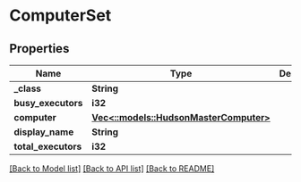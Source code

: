 # ComputerSet

## Properties
Name | Type | Description | Notes
------------ | ------------- | ------------- | -------------
**_class** | **String** |  | [optional] 
**busy_executors** | **i32** |  | [optional] 
**computer** | [**Vec<::models::HudsonMasterComputer>**](HudsonMasterComputer.md) |  | [optional] 
**display_name** | **String** |  | [optional] 
**total_executors** | **i32** |  | [optional] 

[[Back to Model list]](../README.md#documentation-for-models) [[Back to API list]](../README.md#documentation-for-api-endpoints) [[Back to README]](../README.md)


